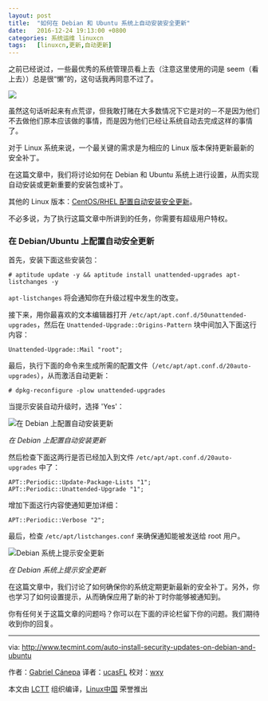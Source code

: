 ```yaml
---
layout: post
title:	"如何在 Debian 和 Ubuntu 系统上自动安装安全更新"
date:	2016-12-24 19:13:00 +0800 
categories:	系统运维 linuxcn 
tags:	[linuxcn,更新,自动更新]
---
```



之前已经说过，一些最优秀的系统管理员看上去（注意这里使用的词是 seem（看上去））总是很“懒”的，这句话我再同意不过了。


![](/Asserts/Images//attachment/album/201612/24/191250dxqqzqbh74nnl1q4.png)


虽然这句话听起来有点荒谬，但我敢打赌在大多数情况下它是对的－不是因为他们不去做他们原本应该做的事情，而是因为他们已经让系统自动去完成这样的事情了。


对于 Linux 系统来说，一个最关键的需求是为相应的 Linux 版本保持更新最新的安全补丁。


在这篇文章中，我们将讨论如何在 Debian 和 Ubuntu 系统上进行设置，从而实现自动安装或更新重要的安装包或补丁。


其他的 Linux 版本：[CentOS/RHEL 配置自动安装安全更新](/article-8015-1.html)。


不必多说，为了执行这篇文章中所讲到的任务，你需要有超级用户特权。


### 在 Debian/Ubuntu 上配置自动安全更新


首先，安装下面这些安装包：



```
# aptitude update -y && aptitude install unattended-upgrades apt-listchanges -y

```

`apt-listchanges` 将会通知你在升级过程中发生的改变。


接下来，用你最喜欢的文本编辑器打开 `/etc/apt/apt.conf.d/50unattended-upgrades`，然后在 `Unattended-Upgrade::Origins-Pattern` 块中间加入下面这行内容：



```
Unattended-Upgrade::Mail "root";

```

最后，执行下面的命令来生成所需的配置文件（`/etc/apt/apt.conf.d/20auto-upgrades`），从而激活自动更新：



```
# dpkg-reconfigure -plow unattended-upgrades

```

当提示安装自动升级时，选择 'Yes'：


![在 Debian 上配置自动安装更新](/Asserts/Images//attachment/album/201612/24/191319fx2olhs2fi78q08s.png)


*在 Debian 上配置自动安装更新*


然后检查下面这两行是否已经加入到文件 `/etc/apt/apt.conf.d/20auto-upgrades` 中了：



```
APT::Periodic::Update-Package-Lists "1";
APT::Periodic::Unattended-Upgrade "1";

```

增加下面这行内容使通知更加详细：



```
APT::Periodic::Verbose "2";

```

最后，检查 `/etc/apt/listchanges.conf` 来确保通知能被发送给 root 用户。


![Debian 系统上提示安全更新](/Asserts/Images//attachment/album/201612/24/191319odl5mzd9wlqjmx5x.png)


*在 Debian 系统上提示安全更新*


在这篇文章中，我们讨论了如何确保你的系统定期更新最新的安全补丁。另外，你也学习了如何设置提示，从而确保应用了新的补丁时你能够被通知到。


你有任何关于这篇文章的问题吗？你可以在下面的评论栏留下你的问题。我们期待收到你的回复。




---


via: <http://www.tecmint.com/auto-install-security-updates-on-debian-and-ubuntu>


作者：[Gabriel Cánepa](http://www.tecmint.com/author/gacanepa/) 译者：[ucasFL](https://github.com/ucasFL) 校对：[wxy](https://github.com/wxy)


本文由 [LCTT](https://github.com/LCTT/TranslateProject) 组织编译，[Linux中国](https://linux.cn/) 荣誉推出
